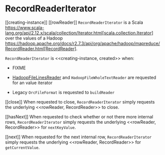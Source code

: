 # RecordReaderIterator

[[creating-instance]]
[[rowReader]]
`RecordReaderIterator` is a Scala https://www.scala-lang.org/api/2.12.x/scala/collection/Iterator.html[scala.collection.Iterator] over the values of a Hadoop https://hadoop.apache.org/docs/r2.7.3/api/org/apache/hadoop/mapreduce/RecordReader.html[RecordReader].

`RecordReaderIterator` is <<creating-instance, created>> when:

* FIXME

* [HadoopFileLinesReader](HadoopFileLinesReader.md#iterator) and `HadoopFileWholeTextReader` are requested for an value iterator

* Legacy `OrcFileFormat` is requested to `buildReader`

[[close]]
When requested to close, `RecordReaderIterator` simply requests the underlying <<rowReader, RecordReader>> to close.

[[hasNext]]
When requested to check whether or not there more internal rows, `RecordReaderIterator` simply requests the underlying <<rowReader, RecordReader>> for `nextKeyValue`.

[[next]]
When requested for the next internal row, `RecordReaderIterator` simply requests the underlying <<rowReader, RecordReader>> for `getCurrentValue`.
